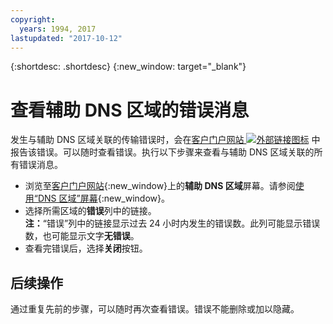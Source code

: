 ```yaml
---
copyright:
  years: 1994, 2017
lastupdated: "2017-10-12"
---
```


{:shortdesc: .shortdesc}
{:new_window: target="_blank"}

# 查看辅助 DNS 区域的错误消息

发生与辅助 DNS 区域关联的传输错误时，会在[客户门户网站 ![外部链接图标](../../icons/launch-glyph.svg "外部链接图标")](https://control.softlayer.com/) 中报告该错误。可以随时查看错误。执行以下步骤来查看与辅助 DNS 区域关联的所有错误消息。

* 浏览至[客户门户网站](https://control.softlayer.com/){:new_window}上的**辅助 DNS 区域**屏幕。请参阅[使用“DNS 区域”屏幕](use-dns-zones-screen.html){:new_window}。
* 选择所需区域的**错误**列中的链接。<br/>**注：**“错误”列中的链接显示过去 24 小时内发生的错误数。此列可能显示错误数，也可能显示文字**无错误**。
* 查看完错误后，选择**关闭**按钮。

## 后续操作
通过重复先前的步骤，可以随时再次查看错误。错误不能删除或加以隐藏。
